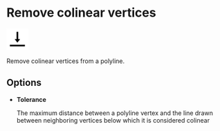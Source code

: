 # Remove colinear vertices
<img src="images/remove-colinear-vertices.svg" width="50" height="50"> 

Remove colinear vertices from a polyline.

## Options

* **Tolerance**

  The maximum distance between a polyline vertex and the line drawn between neighboring vertices below which it is considered colinear